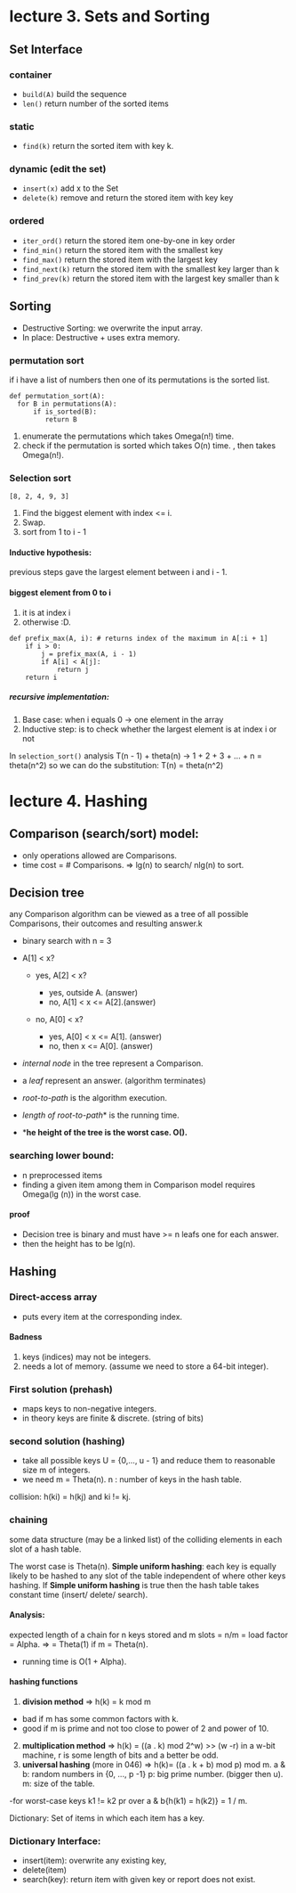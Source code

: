 # lecture 3. Sets and Sorting

## Set Interface

### container
- `build(A)` build the sequence
- `len()` return number of the sorted items

### static 
- `find(k)` return the sorted item with key k.

### dynamic (edit the set)
- `insert(x)` add x to the Set
- `delete(k)` remove and return the stored item with key key

### ordered 
- `iter_ord()` return the stored item one-by-one in key order
- `find_min()` return the stored item with the smallest key
- `find_max()` return the stored item with the largest key
- `find_next(k)` return the stored item with the smallest key larger than k
- `find_prev(k)` return the stored item with the largest key smaller than k

## Sorting
- Destructive Sorting: we overwrite the input array.
- In place: Destructive + uses extra memory.
 
### permutation sort 
if i have a list of numbers then one of its permutations is the sorted list.

```
def permutation_sort(A): 
  for B in permutations(A): 
      if is_sorted(B): 
         return B 
```

1. enumerate the permutations which takes Omega(n!) time.
2. check if the permutation is sorted which takes O(n) time.
, then takes Omega(n!).

### Selection sort
    [8, 2, 4, 9, 3]

1. Find the biggest element with index <= i.
2. Swap.
3. sort from 1 to i - 1

#### Inductive hypothesis:
previous steps gave the largest element between i and i - 1.

#### biggest element from 0 to i
1. it is at index i
2. otherwise :D.

```
def prefix_max(A, i): # returns index of the maximum in A[:i + 1]
    if i > 0:
        j = prefix_max(A, i - 1)   
        if A[i] < A[j]:
            return j
    return i    
```
##### recursive implementation:
1. Base case: when i equals 0 -> one element in the array
2. Inductive step: is to check whether the largest element is at index i or not 

In `selection_sort()` analysis T(n - 1) + theta(n) -> 1 + 2 + 3 + ... + n = theta(n^2) 
so we can do the substitution: T(n) = theta(n^2)

# lecture 4. Hashing 

## Comparison (search/sort) model:
- only operations allowed are Comparisons.
- time cost = # Comparisons. => lg(n) to search/ nlg(n) to sort.

## Decision tree
any Comparison algorithm can be viewed as a tree of all possible Comparisons, their
outcomes and resulting answer.k
- binary search with n = 3

- A[1] < x? 
  - yes, A[2] < x?
    - yes, outside A. (answer)
    - no, A[1] < x <= A[2].(answer)
  
  - no, A[0] < x?
    - yes, A[0] < x <= A[1]. (answer) 
    - no, then x <= A[0]. (answer)
  
- *internal node* in the tree represent a Comparison. 
- a *leaf* represent an answer. (algorithm terminates) 
- *root-to-path* is the algorithm execution.
- *length of root-to-path** is the running time.
- ***he height of the tree is the worst case. O().** 
 
### searching lower bound:
- n preprocessed items 
- finding a given item among them in Comparison model requires Omega(lg (n)) in the 
worst case.

#### proof
- Decision tree is binary and must have >= n leafs one for each answer.
- then the height has to be lg(n). 
 
## Hashing

### Direct-access array
- puts every item at the corresponding index.
#### Badness 
1. keys (indices) may not be integers.
2. needs a lot of memory. (assume we need to store a 64-bit integer).

### First solution (prehash)
- maps keys to non-negative integers.
- in theory keys are finite & discrete. (string of bits) 

### second solution (hashing)
- take all possible keys U = {0,..., u - 1} and reduce them to reasonable size m of integers.
- we need m = Theta(n). n : number of keys in the hash table.

collision: h(ki) = h(kj) and ki != kj.

### chaining
some data structure (may be a linked list) of the colliding elements in each slot of a hash table. 

The worst case is Theta(n).
 **Simple uniform hashing**: each key is equally likely to be hashed to any slot of the table independent of where other keys hashing.
If **Simple uniform hashing** is true then the hash table takes constant time (insert/ delete/ search).

#### Analysis:
expected length of a chain for n keys stored and m slots = n/m = load factor = Alpha. => = Theta(1) if m = Theta(n).
- running time is O(1 + Alpha).

#### hashing functions

1. **division method** => h(k) = k mod m
- bad if m has some common factors with k. 
- good if m is prime and not too close to power of 2 and power of 10.
2. **multiplication method** => h(k) = ((a . k) mod 2^w) >> (w -r) in a w-bit machine, r is some length of bits and a better be odd.
3. **universal hashing** (more in 046) =>
 h(k)= ((a . k + b) mod p) mod m.
 a & b: random numbers in {0, ..., p -1}
 p: big prime number. (bigger then u).
 m: size of the table.

 -for worst-case keys k1 != k2 pr over a & b{h(k1) = h(k2)} = 1 / m.




Dictionary: Set of items in which each item has a key.

### Dictionary Interface:
- insert(item): overwrite any existing key,
- delete(item)
- search(key): return item with given key or report does not exist.






